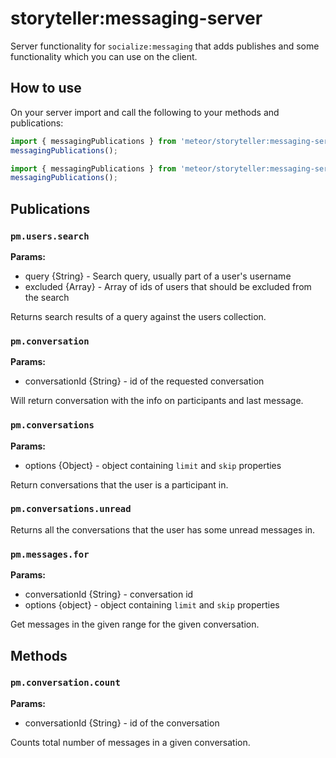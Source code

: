 # storyteller:messaging-server

Server functionality for `socialize:messaging` that adds publishes and some functionality which you can use on the client.

## How to use

On your server import and call the following to your methods and publications:

```javascript
import { messagingPublications } from 'meteor/storyteller:messaging-server';
messagingPublications();

import { messagingPublications } from 'meteor/storyteller:messaging-server';
messagingPublications();
```

## Publications

### `pm.users.search`

**Params:**
* query {String} - Search query, usually part of a user's username
* excluded {Array} - Array of ids of users that should be excluded from the search

Returns search results of a query against the users collection.

### `pm.conversation`

**Params:**
* conversationId {String} - id of the requested conversation

Will return conversation with the info on participants and last message.

### `pm.conversations`

**Params:**
* options {Object} - object containing `limit` and `skip` properties

Return conversations that the user is a participant in.

### `pm.conversations.unread`

Returns all the conversations that the user has some unread messages in.

### `pm.messages.for`

**Params:**
* conversationId {String} - conversation id
* options {object} - object containing `limit` and `skip` properties

Get messages in the given range for the given conversation.

## Methods

### `pm.conversation.count`

**Params:**
* conversationId {String} - id of the conversation

Counts total number of messages in a given conversation.